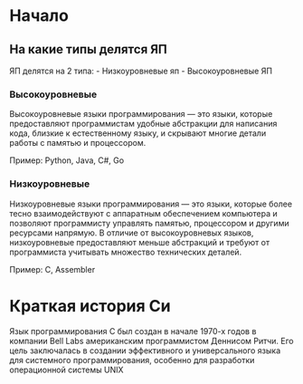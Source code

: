 # Начало
## На какие типы делятся ЯП
ЯП делятся на 2 типа:
	- Низкоуровневые яп
	- Высокоуровневые ЯП

### Высокоуровневые  
Высокоуровневые языки программирования — это языки, которые предоставляют программистам удобные абстракции для написания кода, близкие к естественному языку, и скрывают многие детали работы с памятью и процессором. 

Пример: Python, Java, C#, Go

### Низкоуровневые 
Низкоуровневые языки программирования — это языки, которые более тесно взаимодействуют с аппаратным обеспечением компьютера и позволяют программисту управлять памятью, процессором и другими ресурсами напрямую. В отличие от высокоуровневых языков, низкоуровневые предоставляют меньше абстракций и требуют от программиста учитывать множество технических деталей.

Пример: С, Assembler

# Краткая история Cи
Язык программирования C был создан в начале 1970-х годов в компании Bell Labs американским программистом Деннисом Ритчи. Его цель заключалась в создании эффективного и универсального языка для системного программирования, особенно для разработки операционной системы UNIX

